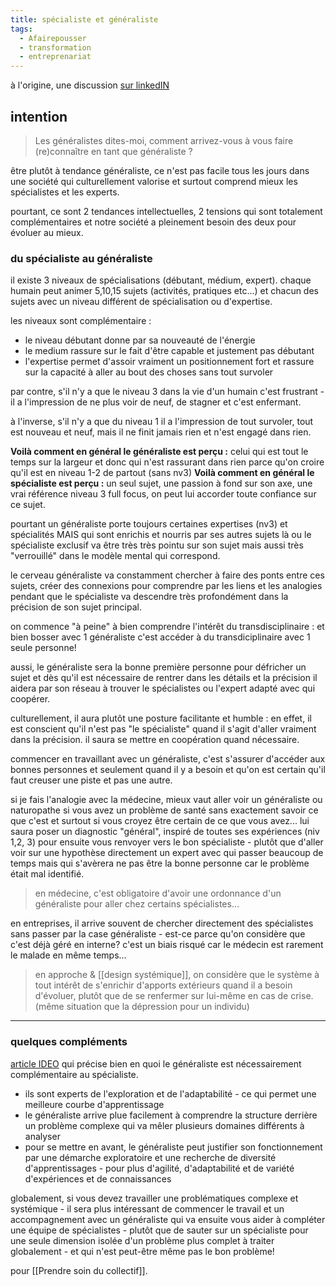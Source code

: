 ```yaml
---
title: spécialiste et généraliste
tags:
  - Afairepousser
  - transformation
  - entreprenariat
---
```

à l'origine, une discussion [sur linkedIN](https://www.linkedin.com/posts/marie-lou-barnaud_gaeznaezraliste-spaezcialiste-km-activity-6936975990766100480-4XMi?utm_source=linkedin_share&utm_medium=member_desktop_web)

## intention
> Les généralistes dites-moi, comment arrivez-vous à vous faire (re)connaître en tant que généraliste ?

être plutôt à tendance généraliste, ce n'est pas facile tous les jours dans une société qui culturellement valorise et surtout comprend mieux les spécialistes et les experts.

pourtant, ce sont 2 tendances intellectuelles, 2 tensions qui sont totalement complémentaires et notre société a pleinement besoin des deux pour évoluer au mieux.

### du spécialiste au généraliste

il existe 3 niveaux de spécialisations (débutant, médium, expert).
chaque humain peut animer 5,10,15 sujets (activités, pratiques etc...) et chacun des sujets avec un niveau différent de spécialisation ou d'expertise.

les niveaux sont complémentaire :
- le niveau débutant donne par sa nouveauté de l'énergie
- le medium rassure sur le fait d'être capable et justement pas débutant 
- l'expertise permet d'assoir vraiment un positionnement fort et rassure sur la capacité à aller au bout des choses sans tout survoler

par contre, s'il n'y a que le niveau 3 dans la vie d'un humain c'est frustrant - il a l'impression de ne plus voir de neuf, de stagner et c'est enfermant.

à l'inverse, s'il n'y a que du niveau 1 il a l'impression de tout survoler, tout est nouveau et neuf, mais il ne finit jamais rien et n'est engagé dans rien.

**Voilà comment en général le généraliste est perçu :** celui qui est tout le temps sur la largeur et donc qui n'est rassurant dans rien parce qu'on croire qu'il est en niveau 1-2 de partout (sans nv3)
**Voilà comment en général le spécialiste est perçu :** un seul sujet, une passion à fond sur son axe, une vrai référence niveau 3 full focus, on peut lui accorder toute confiance sur ce sujet.

pourtant un généraliste porte toujours certaines expertises (nv3) et spécialités MAIS qui sont enrichis et nourris par ses autres sujets là ou le spécialiste exclusif va être très très pointu sur son sujet mais aussi très "verrouillé" dans le modèle mental qui correspond.

le cerveau généraliste va constamment chercher à faire des ponts entre ces sujets, créer des connexions pour comprendre par les liens et les analogies pendant que le spécialiste va descendre très profondément dans la précision de son sujet principal.

on commence "à peine" à bien comprendre l'intérêt du transdisciplinaire : et bien bosser avec 1 généraliste c'est accéder à du transdiciplinaire avec 1 seule personne!

aussi, le généraliste sera la bonne première personne pour défricher un sujet et dès qu'il est nécessaire de rentrer dans les détails et la précision il aidera par son réseau à trouver le spécialistes ou l'expert adapté avec qui coopérer.

culturellement, il aura plutôt une posture facilitante et humble : en effet, il est conscient qu'il n'est pas "le spécialiste" quand il s'agit d'aller vraiment dans la précision. il saura se mettre en coopération quand nécessaire.

commencer en travaillant avec un généraliste, c'est s'assurer d'accéder aux bonnes personnes et seulement quand il y a besoin et qu'on est certain qu'il faut creuser une piste et pas une autre.

si je fais l'analogie avec la médecine, mieux vaut aller voir un généraliste ou naturopathe si vous avez un problème de santé sans exactement savoir ce que c'est et surtout si vous croyez être certain de ce que vous avez... 
lui saura poser un diagnostic "général", inspiré de toutes ses expériences (niv 1,2, 3) pour ensuite vous renvoyer vers le bon spécialiste - plutôt que d'aller voir sur une hypothèse directement un expert avec qui passer beaucoup de temps mais qui s'avèrera ne pas être la bonne personne car le problème était mal identifié.

> en médecine, c'est obligatoire d'avoir une ordonnance d'un généraliste pour aller chez certains spécialistes...


en entreprises, il arrive souvent de chercher directement des spécialistes sans passer par la case généraliste - est-ce parce qu'on considère que c'est déjà géré en interne?
c'est un biais risqué car le médecin est rarement le malade en même temps...

> en approche & [[design systémique]], on considère que le système à tout intérêt de s'enrichir d'apports extérieurs quand il a besoin d'évoluer, plutôt que de se renfermer sur lui-même en cas de crise. (même situation que la dépression pour un individu)

- ---

### quelques compléments

[article IDEO](https://www.ideou.com/blogs/inspiration/generalist-vs-specialist-choosing-a-path-for-career-success?utm_source=pocket_mylist) qui précise bien en quoi le généraliste est nécessairement complémentaire au spécialiste.

- ils sont experts de l'exploration et de l'adaptabilité - ce qui permet une meilleure courbe d'apprentissage
- le généraliste arrive plue facilement à comprendre la structure derrière un problème complexe qui va mêler plusieurs domaines différents à analyser
- pour se mettre en avant, le généraliste peut justifier son fonctionnement par une démarche exploratoire et une recherche de diversité d'apprentissages - pour plus d'agilité, d'adaptabilité et de variété d'expériences et de connaissances

globalement, si vous devez travailler une problématiques complexe et systémique - il sera plus intéressant de commencer le travail et un accompagnement avec un généraliste qui va ensuite vous aider à compléter une équipe de spécialistes - plutôt que de sauter sur un spécialiste pour une seule dimension isolée d'un problème plus complet à traiter globalement - et qui n'est peut-être même pas le bon problème!

pour [[Prendre soin du collectif]].